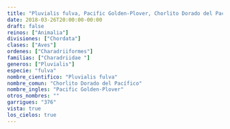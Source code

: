 ```yaml
---
title: "Pluvialis fulva, Pacific Golden-Plover, Chorlito Dorado del Pacífico"
date: 2018-03-26T20:00:00-00:00
draft: false
reinos: ["Animalia"]
divisiones: ["Chordata"]
clases: ["Aves"]
ordenes: ["Charadriiformes"]
familias: ["Charadriidae "]
generos: ["Pluvialis"]
especie: "fulva"
nombre_cientifico: "Pluvialis fulva"
nombre_comun: "Chorlito Dorado del Pacífico"
nombre_ingles: "Pacific Golden-Plover"
otros_nombres: ""
garrigues: "376"
vista: true
los_cielos: true
---
```

